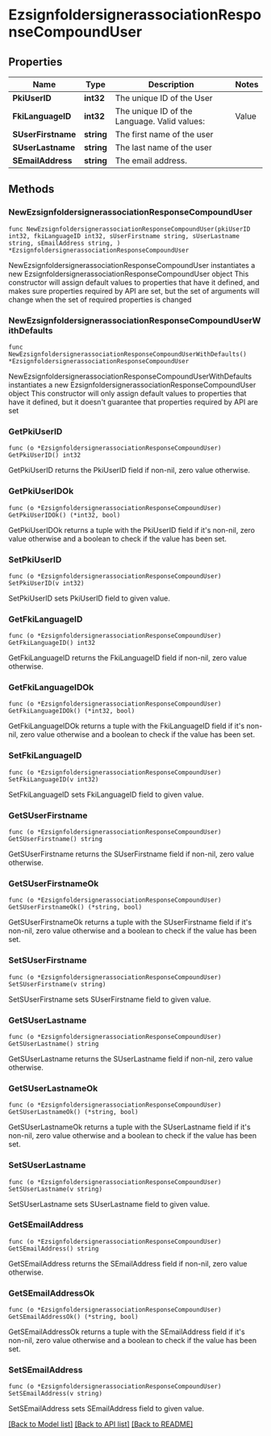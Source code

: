 # EzsignfoldersignerassociationResponseCompoundUser

## Properties

Name | Type | Description | Notes
------------ | ------------- | ------------- | -------------
**PkiUserID** | **int32** | The unique ID of the User | 
**FkiLanguageID** | **int32** | The unique ID of the Language.  Valid values:  |Value|Description| |-|-| |1|French| |2|English| | 
**SUserFirstname** | **string** | The first name of the user | 
**SUserLastname** | **string** | The last name of the user | 
**SEmailAddress** | **string** | The email address. | 

## Methods

### NewEzsignfoldersignerassociationResponseCompoundUser

`func NewEzsignfoldersignerassociationResponseCompoundUser(pkiUserID int32, fkiLanguageID int32, sUserFirstname string, sUserLastname string, sEmailAddress string, ) *EzsignfoldersignerassociationResponseCompoundUser`

NewEzsignfoldersignerassociationResponseCompoundUser instantiates a new EzsignfoldersignerassociationResponseCompoundUser object
This constructor will assign default values to properties that have it defined,
and makes sure properties required by API are set, but the set of arguments
will change when the set of required properties is changed

### NewEzsignfoldersignerassociationResponseCompoundUserWithDefaults

`func NewEzsignfoldersignerassociationResponseCompoundUserWithDefaults() *EzsignfoldersignerassociationResponseCompoundUser`

NewEzsignfoldersignerassociationResponseCompoundUserWithDefaults instantiates a new EzsignfoldersignerassociationResponseCompoundUser object
This constructor will only assign default values to properties that have it defined,
but it doesn't guarantee that properties required by API are set

### GetPkiUserID

`func (o *EzsignfoldersignerassociationResponseCompoundUser) GetPkiUserID() int32`

GetPkiUserID returns the PkiUserID field if non-nil, zero value otherwise.

### GetPkiUserIDOk

`func (o *EzsignfoldersignerassociationResponseCompoundUser) GetPkiUserIDOk() (*int32, bool)`

GetPkiUserIDOk returns a tuple with the PkiUserID field if it's non-nil, zero value otherwise
and a boolean to check if the value has been set.

### SetPkiUserID

`func (o *EzsignfoldersignerassociationResponseCompoundUser) SetPkiUserID(v int32)`

SetPkiUserID sets PkiUserID field to given value.


### GetFkiLanguageID

`func (o *EzsignfoldersignerassociationResponseCompoundUser) GetFkiLanguageID() int32`

GetFkiLanguageID returns the FkiLanguageID field if non-nil, zero value otherwise.

### GetFkiLanguageIDOk

`func (o *EzsignfoldersignerassociationResponseCompoundUser) GetFkiLanguageIDOk() (*int32, bool)`

GetFkiLanguageIDOk returns a tuple with the FkiLanguageID field if it's non-nil, zero value otherwise
and a boolean to check if the value has been set.

### SetFkiLanguageID

`func (o *EzsignfoldersignerassociationResponseCompoundUser) SetFkiLanguageID(v int32)`

SetFkiLanguageID sets FkiLanguageID field to given value.


### GetSUserFirstname

`func (o *EzsignfoldersignerassociationResponseCompoundUser) GetSUserFirstname() string`

GetSUserFirstname returns the SUserFirstname field if non-nil, zero value otherwise.

### GetSUserFirstnameOk

`func (o *EzsignfoldersignerassociationResponseCompoundUser) GetSUserFirstnameOk() (*string, bool)`

GetSUserFirstnameOk returns a tuple with the SUserFirstname field if it's non-nil, zero value otherwise
and a boolean to check if the value has been set.

### SetSUserFirstname

`func (o *EzsignfoldersignerassociationResponseCompoundUser) SetSUserFirstname(v string)`

SetSUserFirstname sets SUserFirstname field to given value.


### GetSUserLastname

`func (o *EzsignfoldersignerassociationResponseCompoundUser) GetSUserLastname() string`

GetSUserLastname returns the SUserLastname field if non-nil, zero value otherwise.

### GetSUserLastnameOk

`func (o *EzsignfoldersignerassociationResponseCompoundUser) GetSUserLastnameOk() (*string, bool)`

GetSUserLastnameOk returns a tuple with the SUserLastname field if it's non-nil, zero value otherwise
and a boolean to check if the value has been set.

### SetSUserLastname

`func (o *EzsignfoldersignerassociationResponseCompoundUser) SetSUserLastname(v string)`

SetSUserLastname sets SUserLastname field to given value.


### GetSEmailAddress

`func (o *EzsignfoldersignerassociationResponseCompoundUser) GetSEmailAddress() string`

GetSEmailAddress returns the SEmailAddress field if non-nil, zero value otherwise.

### GetSEmailAddressOk

`func (o *EzsignfoldersignerassociationResponseCompoundUser) GetSEmailAddressOk() (*string, bool)`

GetSEmailAddressOk returns a tuple with the SEmailAddress field if it's non-nil, zero value otherwise
and a boolean to check if the value has been set.

### SetSEmailAddress

`func (o *EzsignfoldersignerassociationResponseCompoundUser) SetSEmailAddress(v string)`

SetSEmailAddress sets SEmailAddress field to given value.



[[Back to Model list]](../README.md#documentation-for-models) [[Back to API list]](../README.md#documentation-for-api-endpoints) [[Back to README]](../README.md)


